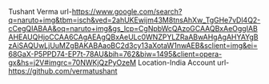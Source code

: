 Tushant Verma
url-https://www.google.com/search?q=naruto+img&tbm=isch&ved=2ahUKEwijm43M8tnsAhXw_TgGHe7vDl4Q2-cCegQIABAA&oq=naruto+img&gs_lcp=CgNpbWcQAzoGCAAQBxAeOggIABAHEAUQHjoCCAA6CAgAEAgQBxAeULc0WNZPYLZRaABwAHgAgAHYAYgBzAiSAQUwLjUuMZgBAKABAaoBC2d3cy13aXotaW1nwAEB&sclient=img&ei=68GaX-P5PPD74-EP7t-78AU&bih=762&biw=1495&client=opera-gx&hs=j2V#imgrc=70NWKjQzPyOzeM
Location-India
Account url-https://github.com/vermatushant
